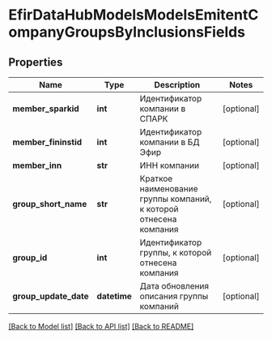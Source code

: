 # EfirDataHubModelsModelsEmitentCompanyGroupsByInclusionsFields

## Properties
Name | Type | Description | Notes
------------ | ------------- | ------------- | -------------
**member_sparkid** | **int** | Идентификатор компании в СПАРК | [optional] 
**member_fininstid** | **int** | Идентификатор компании в БД Эфир | [optional] 
**member_inn** | **str** | ИНН компании | [optional] 
**group_short_name** | **str** | Краткое наименование группы компаний, к которой отнесена компания | [optional] 
**group_id** | **int** | Идентификатор группы, к которой отнесена компания | [optional] 
**group_update_date** | **datetime** | Дата обновления описания группы компаний | [optional] 

[[Back to Model list]](../README.md#documentation-for-models) [[Back to API list]](../README.md#documentation-for-api-endpoints) [[Back to README]](../README.md)

